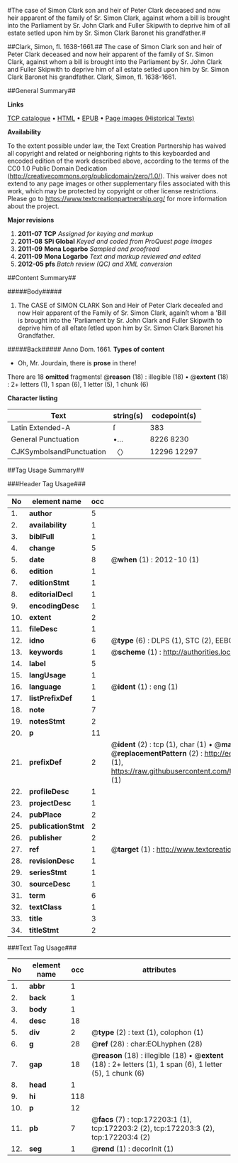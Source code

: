 #The case of Simon Clark son and heir of Peter Clark deceased and now heir apparent of the family of Sr. Simon Clark, against whom a bill is brought into the Parliament by Sr. John Clark and Fuller Skipwith to deprive him of all estate setled upon him by Sr. Simon Clark Baronet his grandfather.#

##Clark, Simon, fl. 1638-1661.##
The case of Simon Clark son and heir of Peter Clark deceased and now heir apparent of the family of Sr. Simon Clark, against whom a bill is brought into the Parliament by Sr. John Clark and Fuller Skipwith to deprive him of all estate setled upon him by Sr. Simon Clark Baronet his grandfather.
Clark, Simon, fl. 1638-1661.

##General Summary##

**Links**

[TCP catalogue](http://www.ota.ox.ac.uk/tcp/)  • 
[HTML](http://tei.it.ox.ac.uk/tcp/Texts-HTML/free/A79/A79906.html)  • 
[EPUB](http://tei.it.ox.ac.uk/tcp/Texts-EPUB/free/A79/A79906.epub) • 
[Page images (Historical Texts)](https://historicaltexts.jisc.ac.uk/eebo-45578262e)

**Availability**

To the extent possible under law, the Text Creation Partnership has waived all copyright and related or neighboring rights to this keyboarded and encoded edition of the work described above, according to the terms of the CC0 1.0 Public Domain Dedication (http://creativecommons.org/publicdomain/zero/1.0/). This waiver does not extend to any page images or other supplementary files associated with this work, which may be protected by copyright or other license restrictions. Please go to https://www.textcreationpartnership.org/ for more information about the project.

**Major revisions**

1. __2011-07__ __TCP__ *Assigned for keying and markup*
1. __2011-08__ __SPi Global__ *Keyed and coded from ProQuest page images*
1. __2011-09__ __Mona Logarbo__ *Sampled and proofread*
1. __2011-09__ __Mona Logarbo__ *Text and markup reviewed and edited*
1. __2012-05__ __pfs__ *Batch review (QC) and XML conversion*

##Content Summary##

#####Body#####

1. The CASE of SIMON CLARK Son and Heir of Peter Clark deceaſed and now Heir apparent of the Family of Sr. Simon Clark, againſt whom a 'Bill is brought into the 'Parliament by Sr. John Clark and Fuller Skipwith to deprive him of all eſtate ſetled upon him by Sr. Simon Clark Baronet his Grandfather.

#####Back#####
Anno Dom. 1661.
**Types of content**

  * Oh, Mr. Jourdain, there is **prose** in there!

There are 18 **omitted** fragments! 
 @__reason__ (18) : illegible (18)  •  @__extent__ (18) : 2+ letters (1), 1 span (6), 1 letter (5), 1 chunk (6)

**Character listing**


|Text|string(s)|codepoint(s)|
|---|---|---|
|Latin Extended-A|ſ|383|
|General Punctuation|•…|8226 8230|
|CJKSymbolsandPunctuation|〈〉|12296 12297|

##Tag Usage Summary##

###Header Tag Usage###

|No|element name|occ|attributes|
|---|---|---|---|
|1.|__author__|5||
|2.|__availability__|1||
|3.|__biblFull__|1||
|4.|__change__|5||
|5.|__date__|8| @__when__ (1) : 2012-10 (1)|
|6.|__edition__|1||
|7.|__editionStmt__|1||
|8.|__editorialDecl__|1||
|9.|__encodingDesc__|1||
|10.|__extent__|2||
|11.|__fileDesc__|1||
|12.|__idno__|6| @__type__ (6) : DLPS (1), STC (2), EEBO-CITATION (1), OCLC (1), VID (1)|
|13.|__keywords__|1| @__scheme__ (1) : http://authorities.loc.gov/ (1)|
|14.|__label__|5||
|15.|__langUsage__|1||
|16.|__language__|1| @__ident__ (1) : eng (1)|
|17.|__listPrefixDef__|1||
|18.|__note__|7||
|19.|__notesStmt__|2||
|20.|__p__|11||
|21.|__prefixDef__|2| @__ident__ (2) : tcp (1), char (1)  •  @__matchPattern__ (2) : ([0-9\-]+):([0-9IVX]+) (1), (.+) (1)  •  @__replacementPattern__ (2) : http://eebo.chadwyck.com/downloadtiff?vid=$1&page=$2 (1), https://raw.githubusercontent.com/textcreationpartnership/Texts/master/tcpchars.xml#$1 (1)|
|22.|__profileDesc__|1||
|23.|__projectDesc__|1||
|24.|__pubPlace__|2||
|25.|__publicationStmt__|2||
|26.|__publisher__|2||
|27.|__ref__|1| @__target__ (1) : http://www.textcreationpartnership.org/docs/. (1)|
|28.|__revisionDesc__|1||
|29.|__seriesStmt__|1||
|30.|__sourceDesc__|1||
|31.|__term__|6||
|32.|__textClass__|1||
|33.|__title__|3||
|34.|__titleStmt__|2||


###Text Tag Usage###

|No|element name|occ|attributes|
|---|---|---|---|
|1.|__abbr__|1||
|2.|__back__|1||
|3.|__body__|1||
|4.|__desc__|18||
|5.|__div__|2| @__type__ (2) : text (1), colophon (1)|
|6.|__g__|28| @__ref__ (28) : char:EOLhyphen (28)|
|7.|__gap__|18| @__reason__ (18) : illegible (18)  •  @__extent__ (18) : 2+ letters (1), 1 span (6), 1 letter (5), 1 chunk (6)|
|8.|__head__|1||
|9.|__hi__|118||
|10.|__p__|12||
|11.|__pb__|7| @__facs__ (7) : tcp:172203:1 (1), tcp:172203:2 (2), tcp:172203:3 (2), tcp:172203:4 (2)|
|12.|__seg__|1| @__rend__ (1) : decorInit (1)|
